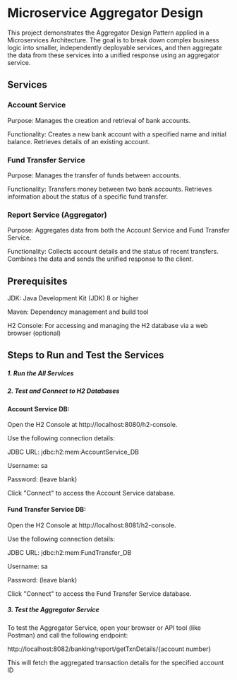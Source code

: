 # Microservice Aggregator Design
This project demonstrates the Aggregator Design Pattern applied in a Microservices Architecture. The goal is to break down complex business logic into smaller, independently deployable services, and then aggregate the data from these services into a unified response using an aggregator service.

## Services
### Account Service

Purpose:
Manages the creation and retrieval of bank accounts.

Functionality:
Creates a new bank account with a specified name and initial balance.
Retrieves details of an existing account.

### Fund Transfer Service

Purpose: Manages the transfer of funds between accounts.

Functionality:
Transfers money between two bank accounts.
Retrieves information about the status of a specific fund transfer.

### Report Service (Aggregator)

Purpose: Aggregates data from both the Account Service and Fund Transfer Service.

Functionality:
Collects account details and the status of recent transfers.
Combines the data and sends the unified response to the client.

## Prerequisites
JDK: Java Development Kit (JDK) 8 or higher

Maven: Dependency management and build tool

H2 Console: For accessing and managing the H2 database via a web browser (optional)

## Steps to Run and Test the Services
##### 1. Run the All Services
##### 2. Test and Connect to H2 Databases
   
#### Account Service DB:

   Open the H2 Console at http://localhost:8080/h2-console.

   Use the following connection details:
   
   JDBC URL: jdbc:h2:mem:AccountService_DB
   
   Username: sa
   
   Password: (leave blank)
   
   Click "Connect" to access the Account Service database.

#### Fund Transfer Service DB:

  Open the H2 Console at http://localhost:8081/h2-console.
  
  Use the following connection details:
  
  JDBC URL: jdbc:h2:mem:FundTransfer_DB
  
  Username: sa
  
  Password: (leave blank)
  
  Click "Connect" to access the Fund Transfer Service database.

##### 3. Test the Aggregator Service
   
To test the Aggregator Service, open your browser or API tool (like Postman) and call the following endpoint:

http://localhost:8082/banking/report/getTxnDetails/{account number}

This will fetch the aggregated transaction details for the specified account ID
